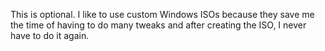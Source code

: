 This is optional. I like to use custom Windows ISOs because they save me the time of having to do many tweaks and after creating the ISO, I never have to do it again.
